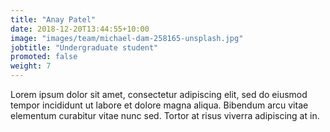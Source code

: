 ```yaml
---
title: "Anay Patel"
date: 2018-12-20T13:44:55+10:00
image: "images/team/michael-dam-258165-unsplash.jpg"
jobtitle: "Undergraduate student"
promoted: false
weight: 7
---
```


Lorem ipsum dolor sit amet, consectetur adipiscing elit, sed do eiusmod tempor incididunt ut labore et dolore magna aliqua. Bibendum arcu vitae elementum curabitur vitae nunc sed. Tortor at risus viverra adipiscing at in.
